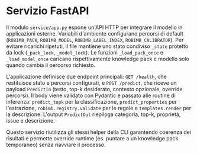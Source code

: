 # Servizio FastAPI

Il modulo `service/app.py` espone un'API HTTP per integrare il modello in applicazioni esterne. Variabili d'ambiente configurano percorsi di default (`ROBIMB_PACK`, `ROBIMB_MODEL`, `ROBIMB_LABEL_INDEX`, `ROBIMB_CALIBRATOR`). Per evitare ricarichi ripetuti, il file mantiene uno stato condiviso `_state` protetto da lock (`_pack_lock`, `_model_lock`). Le funzioni `_load_pack_once` e `_load_model_once` caricano rispettivamente knowledge pack e modello solo quando cambia il percorso richiesto.

L'applicazione definisce due endpoint principali: `GET /health`, che restituisce stato e percorsi configurati, e `POST /predict`, che riceve un payload `PredictIn` (testo, top-k desiderato, contesto opzionale, override percorsi). Il body viene validato con Pydantic e passato alle routine di inferenza: `predict_topk` per la classificazione, `predict_properties` per l'estrazione, `robimb.registry.validate` per le regole e `templates.render` per la descrizione. L'output `PredictOut` riepiloga categoria, top-k, proprietà, issue e descrizione.

Questo servizio riutilizza gli stessi helper della CLI garantendo coerenza dei risultati e permette override runtime (es. puntare a un knowledge pack temporaneo) senza riavviare il processo.
